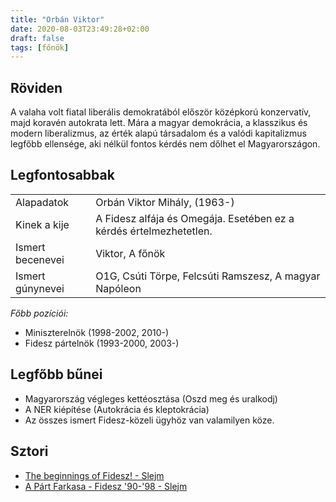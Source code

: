 ```yaml
---
title: "Orbán Viktor"
date: 2020-08-03T23:49:28+02:00
draft: false
tags: [főnök]
---
```


## Röviden

A valaha volt fiatal liberális demokratából először középkorú konzervatív, majd koravén autokrata lett. Mára a magyar demokrácia, a klasszikus és modern liberalizmus, az érték alapú társadalom és a valódi kapitalizmus legfőbb ellensége, aki nélkül fontos kérdés nem dőlhet el Magyarországon.

## Legfontosabbak

|                           |                                                                    |
| :---                      | :----                                                              |
| Alapadatok                | Orbán Viktor Mihály, (1963-)                                       |
| Kinek a kije              | A Fidesz alfája és Omegája. Esetében ez a kérdés értelmezhetetlen. |
| Ismert becenevei          | Viktor, A főnök                                                    |
| Ismert gúnynevei          | O1G, Csúti Törpe, Felcsúti Ramszesz, A magyar Napóleon             |

*Főbb pozíciói:*

- Miniszterelnök (1998-2002, 2010-)
- Fidesz pártelnök (1993-2000, 2003-)

## Legfőbb bűnei

- Magyarország végleges kettéosztása (Oszd meg és uralkodj)
- A NER kiépítése (Autokrácia és kleptokrácia)
- Az összes ismert Fidesz-közeli ügyhöz van valamilyen köze.

## Sztori

- [The beginnings of Fidesz! - Slejm](https://www.youtube.com/watch?v=NxqvnfjxKzQ)
- [A Párt Farkasa - Fidesz '90-'98 - Slejm](https://www.youtube.com/watch?v=Dfp8IJ99NpQ)


